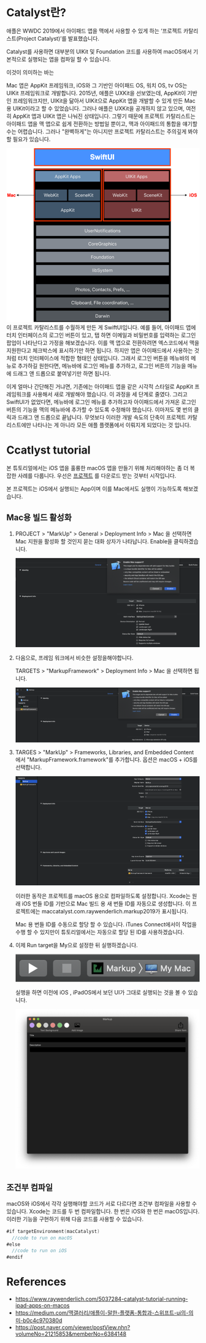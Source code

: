 # Catalyst란?

애플은 WWDC 2019에서 아이패드 앱을 맥에서 사용할 수 있게 하는 ‘프로젝트 카탈리스트(Project Catalyst)’를 발표했습니다.

Catalyst를 사용하면 대부분의 UIKit 및 Foundation 코드를 사용하여 macOS에서 기본적으로 실행되는 앱을 컴파일 할 수 있습니다. 

이것이 의미하는 바는

Mac 앱은 AppKit 프레임워크, iOS와 그 기반인 아이패드 OS, 워치 OS, tv OS는 UIKit 프레임워크로 개발합니다.
2015년, 애플은 UXKit을 선보였는데, AppKit이 기반인 프레임워크지만, UIKit을 닮아서 UIKit으로 AppKit 앱을 개발할 수 있게 만든 Mac용 UIKit이라고 할 수 있었습니다.
그러나 애플은 UXKit을 공개하지 않고 있으며, 여전히 AppKit 앱과 UIKit 앱은 나눠진 상태입니다.
그렇기 때문에 프로젝트 카탈리스트는 아이패드 앱을 맥 앱으로 쉽게 전환하는 방법일 뿐이고, 맥과 아이패드의 통합을 얘기할 수는 어렵습니다.
그러나 "완벽하게"는 아니지만 프로젝트 카탈리스트는 주의깊게 봐야할 필요가 있습니다.

![image-1234](24.Catalyst.assets/image-1234.png)이 프로젝트 카탈리스트를 수월하게 만든 게 SwiftUI입니다.
예를 들어, 아이패드 앱에 터치 인터페이스의 로그인 버튼이 있고, 탭 하면 이메일과 비밀번호를 입력하는 로그인 팝업이 나타난다고 가정을 해보겠습니다.
이를 맥 앱으로 전환하려면 엑스코드에서 맥을 지원한다고 체크박스에 표시하기만 하면 됩니다. 하지만 앱은 아이패드에서 사용하는 것처럼 터치 인터페이스에 적합한 형태인 상태입니다.
그래서 로그인 버튼을 메뉴바의 메뉴로 추가하길 원한다면, 메뉴바에 로그인 메뉴를 추가하고, 로그인 버튼의 기능을 메뉴에 드래그 앤 드롭으로 붙여넣기만 하면 됩니다.

이게 얼마나 간단해진 거냐면, 기존에는 아이패드 앱을 같은 시각적 스타일로 AppKit 프레임워크를 사용해서 새로 개발해야 했습니다.
이 과정을 세 단계로 줄였다. 그리고 SwiftUI가 없었다면, 메뉴바에 로그인 메뉴를 추가하고자 아이패드에서 가져온 로그인 버튼의 기능을 맥의 메뉴바에 추가할 수 있도록 수정해야 했습니다.
이마저도 몇 번의 클릭과 드래그 앤 드롭으로 끝납니다.
무엇보다 이러한 개발 속도의 단축이 프로젝트 카탈리스트에만 나타나는 게 아니라 모든 애플 플랫폼에서 이뤄지게 되었다는 것 입니다.



#  Ccatlyst tutorial

본 튜토리얼에서는 iOS 앱을 훌륭한 macOS 앱을 만들기 위해 처리해야하는 좀 더 복잡한 사례를 다룹니다.
우선은 [프로젝트](https://github.com/kiryun/Catalyst_tutorial/tree/175e6b468f352b892d752b1134b060e03c24b700) 를 다운로드 받는 것부터 시작입니다.

본 프로젝트는 iOS에서 실행되는 App이며 이를 Mac에서도 실행이 가능하도록 해보겠습니다.

## Mac용 빌드 활성화

1. PROJECT > "MarkUp" > General > Deployment Info > Mac 을 선택하면 Mac 지원을 활성화 할 것인지 묻는 대화 상자가 나타납니다. 
   Enable을 클릭하겠습니다.

   ![image-20200320112442611](24.Catalyst.assets/image-20200320112442611.png)

   

2. 다음으로, 프레임 워크에서 비슷한 설정을해야합니다. 

   TARGETS > "MarkupFramework" > Deployment Info > Mac 을 선택하면 됩니다.

   ![image-20200320112803334](24.Catalyst.assets/image-20200320112803334.png)

   

3. TARGES > "MarkUp" > Frameworks, Libraries, and Embedded Content 에서 "MarkupFramework.framework"를 추가합니다. 옵션은 macOS + iOS를 선택합니다.

   ![image-20200320113207308](24.Catalyst.assets/image-20200320113207308.png)

   이러한 동작은 프로젝트를 macOS 용으로 컴파일하도록 설정합니다. Xcode는 원래 iOS 번들 ID를 기반으로 Mac 빌드 용 새 번들 ID를 자동으로 생성합니다. 이 프로젝트에는 maccatalyst.com.raywenderlich.markup2019가 표시됩니다.

   Mac 용 번들 ID를 수동으로 할당 할 수 있습니다. iTunes Connect에서이 작업을 수행 할 수 있지만이 튜토리얼에서는 자동으로 할당 된 ID를 사용하겠습니다.

   

4. 이제 Run target을 My으로 설정한 뒤 실행하겠습니다.

   ![image-20200320114359277](24.Catalyst.assets/image-20200320114359277.png)

   실행을 하면 이전에 iOS , iPadOS에서 보던 UI가 그대로 실행되는 것을 볼 수 있습니다.

   ![image-20200320114502869](24.Catalyst.assets/image-20200320114502869.png)

## 조건부 컴파일

macOS와 iOS에서 각각 실행해야할 코드가 서로 다르다면 조건부 컴파일을 사용할 수 있습니다.
Xcode는 코드를 두 번 컴파일합니다. 한 번은 iOS와 한 번은 macOS입니다. 
이러한 기능을 구현하기 위해 다음 코드를 사용할 수 있습니다.

```swift
#if targetEnvironment(macCatalyst)
  //code to run on macOS 
#else
  //code to run on iOS
#endif
```



# References

* https://www.raywenderlich.com/5037284-catalyst-tutorial-running-ipad-apps-on-macos
* https://medium.com/맥갤러리/애플이-말한-플랫폼-통합과-스위프트-ui의-의미-b0c4c970380d
* https://post.naver.com/viewer/postView.nhn?volumeNo=21215853&memberNo=6384148